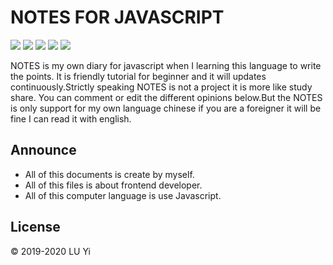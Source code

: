 # NOTES FOR JAVASCRIPT

![](<https://img.shields.io/badge/Version-1.0-orange.svg>)
![](<https://img.shields.io/badge/Level-Bronz-red.svg>)
![](<https://img.shields.io/badge/Master-eivmosn-blue.svg>)
![](<https://img.shields.io/badge/Code-JavaScript-green.svg>)
![](https://img.shields.io/badge/Update-continuously-blueviolet.svg)

NOTES is my own diary for javascript when I learning this language to write the points. It is friendly tutorial for beginner and it will updates continuously.Strictly speaking NOTES is not a project it is more like study share. You can comment or edit the different opinions below.But the NOTES is only support for my own language chinese if you are a foreigner it will be fine I can read it with english.

##  Announce

- All of this documents is create by myself.
- All of this files is about frontend developer.
- All of this computer language is use Javascript.


## License

© 2019-2020 LU Yi

